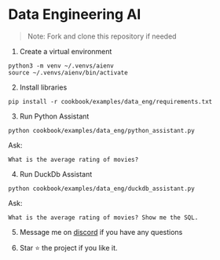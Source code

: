 # Data Engineering AI

> Note: Fork and clone this repository if needed

1. Create a virtual environment

```shell
python3 -m venv ~/.venvs/aienv
source ~/.venvs/aienv/bin/activate
```

2. Install libraries

```shell
pip install -r cookbook/examples/data_eng/requirements.txt
```

3. Run Python Assistant

```shell
python cookbook/examples/data_eng/python_assistant.py
```

Ask:

```text
What is the average rating of movies?
```

4. Run DuckDb Assistant

```shell
python cookbook/examples/data_eng/duckdb_assistant.py
```

Ask:

```text
What is the average rating of movies? Show me the SQL.
```

5. Message me on [discord](https://discord.gg/4MtYHHrgA8) if you have any questions

6. Star ⭐️ the project if you like it.
